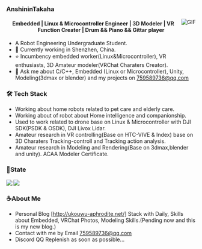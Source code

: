 ### AnshininTakaha

<img align="right" alt="GIF" src="https://raw.githubusercontent.com/JoeyBling/JoeyBling/master/pic/pusheencode.gif" />

<h4 align='center'>
  Embedded | Linux & Microcontroller Engineer | 3D Modeler | VR Function Creater | Drum && Piano && Gittar player 
</h4>


- A Robot Engineering Undergraduate Student.
- 🌱 Currently working in Shenzhen, China.
- ⭐ Incumbency embedded worker(Linux&Microcontroller), VR enthusiasts,  3D Amateur modeler(VRChat Charaters Creator).
- 💬 Ask me about C/C++, Embedded (Linux or Microcontroller), Unity, Modeling(3dmax or blender) and my projects on [759589736@qq.com](mailto:759589736@qq.com)


### 🛠 Tech Stack

- Working about home robots related to pet care and elderly care.
- Working about of robot about Home intelligence and companionship.
- Used to work related to drone base on Linux & Microcontroller with DJI SDK(PSDK & OSDK), DJI Livox Lidar.
- Amateur research in VR controlling(Base on HTC-VIVE & Index) base on 3D Charaters Tracking-controll and Tracking action analysis.
- Amateur research in Modeling and Rendering(Base on 3dmax,blender and unity). ACAA Modeler Certificate.

### 📌State
<img align="left" src="https://github-readme-stats.vercel.app/api?username=AnshininTakaha&show_icons=true&hide_title=false&locale=cn" />
<img align="down" src="https://github-readme-stats.vercel.app/api/top-langs/?username=AnshininTakaha&layout=compact&hide_border=true&langs_count=10" />


### ☕About Me
- Personal Blog [http://ukouwu-aphrodite.net/] Stack with Daily, Skills about Embedded, VRChat Photos, Modeling Skills.(Pending now and this is my new blog.)
- Contact with me by Email [759589736@qq.com](mailto:759589736@qq.com)
- Discord QQ Replenish as soon as possible...
